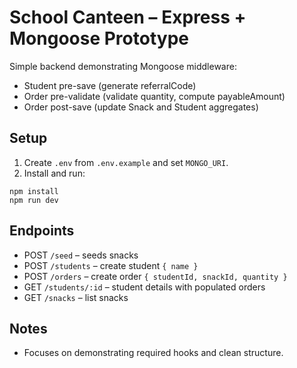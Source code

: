 # School Canteen – Express + Mongoose Prototype

Simple backend demonstrating Mongoose middleware:
- Student pre-save (generate referralCode)
- Order pre-validate (validate quantity, compute payableAmount)
- Order post-save (update Snack and Student aggregates)

## Setup
1. Create `.env` from `.env.example` and set `MONGO_URI`.
2. Install and run:
```
npm install
npm run dev
```

## Endpoints
- POST `/seed` – seeds snacks
- POST `/students` – create student `{ name }`
- POST `/orders` – create order `{ studentId, snackId, quantity }`
- GET `/students/:id` – student details with populated orders
- GET `/snacks` – list snacks

## Notes
- Focuses on demonstrating required hooks and clean structure.

